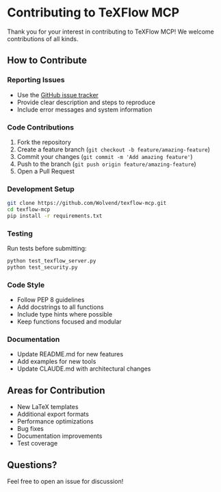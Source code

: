 # Contributing to TeXFlow MCP

Thank you for your interest in contributing to TeXFlow MCP! We welcome contributions of all kinds.

## How to Contribute

### Reporting Issues
- Use the [GitHub issue tracker](https://github.com/Wolvend/texflow-mcp/issues)
- Provide clear description and steps to reproduce
- Include error messages and system information

### Code Contributions
1. Fork the repository
2. Create a feature branch (`git checkout -b feature/amazing-feature`)
3. Commit your changes (`git commit -m 'Add amazing feature'`)
4. Push to the branch (`git push origin feature/amazing-feature`)
5. Open a Pull Request

### Development Setup
```bash
git clone https://github.com/Wolvend/texflow-mcp.git
cd texflow-mcp
pip install -r requirements.txt
```

### Testing
Run tests before submitting:
```bash
python test_texflow_server.py
python test_security.py
```

### Code Style
- Follow PEP 8 guidelines
- Add docstrings to all functions
- Include type hints where possible
- Keep functions focused and modular

### Documentation
- Update README.md for new features
- Add examples for new tools
- Update CLAUDE.md with architectural changes

## Areas for Contribution
- New LaTeX templates
- Additional export formats
- Performance optimizations
- Bug fixes
- Documentation improvements
- Test coverage

## Questions?
Feel free to open an issue for discussion!